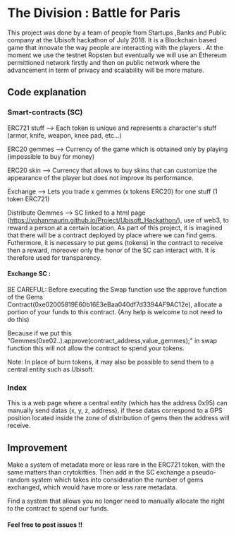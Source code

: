 # The Division : Battle for Paris

This project was done by a team of people from Startups ,Banks and Public company at the Ubisoft hackathon of July 2018. It is a Blockchain based game that  innovate the way people are interacting with the players .
At the moment we use the testnet Ropsten but eventually we will use an Ethereum permittioned network firstly and then on public network where the advancement in term of privacy and scalability will be more mature.

## Code explanation
### Smart-contracts (SC)

ERC721 stuff --> Each token is unique and represents a character's stuff (armor, knife, weapon, knee pad, etc...)

ERC20 gemmes --> Currency of the game which is obtained only by playing (impossible to buy for money)

ERC20 skin --> Currency that allows to buy skins that can customize the appearance of the player but does not improve its performance.

Exchange --> Lets you trade x gemmes (x tokens ERC20) for one stuff (1 token ERC721)

Distribute Gemmes --> SC linked to a html page (https://yohanmaurin.github.io/Project/Ubisoft_Hackathon/), use of web3, to reward a person at a certain location. As part of this project, it is imagined that there will be a contract deployed by place where we can find gems. Futhermore, it is necessary to put gems (tokens) in the contract to receive then a reward, moreover only the honor of the SC can interact with. It is therefore used for transparency.

#### Exchange SC :

BE CAREFUL: Before executing the Swap function use the approve function of the Gems Contract(0xe02005819E60b16E3eBaa040df7d3394AF9AC12e), allocate a portion of your funds to this contract. (Any help is welcome to not need to do this)

Because if we put this "Gemmes(0xe02..).approve(contract_address,value_gemmes);" in swap function this will not allow the contract to spend your tokens.

Note: In place of burn tokens, it may also be possible to send them to a central entity such as Ubisoft.

### Index

This is a web page where a central entity (which has the address 0x95) can manually send datas (x, y, z, address), if these datas correspond to a GPS position located inside the zone of distribution of gems then the address will receive.

## Improvement

Make a system of metadata more or less rare in the ERC721 token, with the same matters than crytokitties. Then add in the SC exchange a pseudo-random system which takes into consideration the number of gems exchanged, which would have more or less rare metadata.

Find a system that allows you no longer need to manually allocate the right to the contract to spend our funds.

#### Feel free to post issues !!
